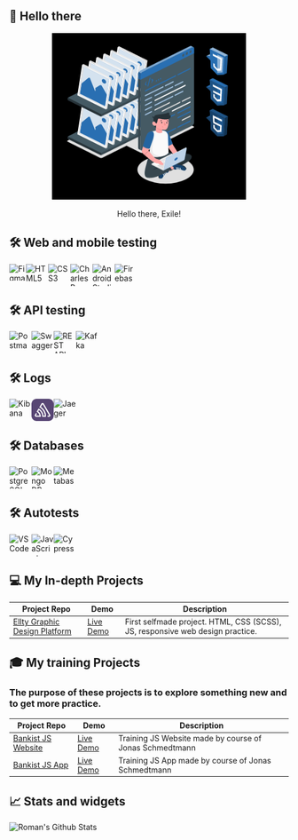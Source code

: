 ## 👋 Hello there 

<div id="header" align="center">
  <img src="https://raw.githubusercontent.com/danielmrz-dev/danielmrz-dev/main/assets/Static%20assets.gif" width="350" height="300"/>

Hello there, Exile!<br>
</div>

## 🛠️ Web and mobile testing
<div style="display: flex;">
  <img src="https://user-images.githubusercontent.com/25181517/189715289-df3ee512-6eca-463f-a0f4-c10d94a06b2f.png" width=30 height=30 alt="Figma" title="Figma">
  <img src="https://user-images.githubusercontent.com/25181517/192158954-f88b5814-d510-4564-b285-dff7d6400dad.png" width=40 height=40 alt="HTML5" title="HTML5">
  <img src="https://user-images.githubusercontent.com/25181517/183898674-75a4a1b1-f960-4ea9-abcb-637170a00a75.png" width=40 height=40 alt="CSS3" title="CSS3">
  <img src="https://camo.githubusercontent.com/51853941260ae860198fc42caf94c597eba7dc12e6f8d3caf65df49c1b6e82b6/68747470733a2f2f63646e2e69636f6e2d69636f6e732e636f6d2f69636f6e73322f333035332f504e472f3531322f636861726c65735f70726f78795f6d61636f735f6269677375725f69636f6e5f3139303330322e706e67" width=40 height=40 alt="Charles Proxy" title="Charles Proxy">
  <img src="https://user-images.githubusercontent.com/25181517/192108895-20dc3343-43e3-4a54-a90e-13a4abbc57b9.png" width=40 height=40 alt="Android Studio" title="Android Studio">
  <img src="https://user-images.githubusercontent.com/25181517/189716855-2c69ca7a-5149-4647-936d-780610911353.png" width=40 height=40 alt="Firebase" title="Firebase">
</div>

## 🛠️ API testing
<div style="display: flex;">
  <img src="https://user-images.githubusercontent.com/25181517/192109061-e138ca71-337c-4019-8d42-4792fdaa7128.png" width=40 height=40 alt="Postman" title="Postman">
  <img src="https://user-images.githubusercontent.com/25181517/186711335-a3729606-5a78-4496-9a36-06efcc74f800.png" width=40 height=40 alt="Swagger" title="Swagger">
  <img src="https://user-images.githubusercontent.com/25181517/192107858-fe19f043-c502-4009-8c47-476fc89718ad.png" width=40 height=40 alt="REST API" title="REST API">
  <img src="https://user-images.githubusercontent.com/25181517/192107004-2d2fff80-d207-4916-8a3e-130fee5ee495.png" width=40 height=40 alt="Kafka" title="Kafka">
</div>

## 🛠️ Logs
<div style="display: flex;">
    <img src="https://raw.githubusercontent.com/maliceio/kibana/master/docs/kibana-logo.png" width=40 height=40 alt="Kibana" title="Kibana">
    <img src="https://raw.githubusercontent.com/tandpfun/skill-icons/main/icons/Sentry.svg" width=40 height=40 alt="Sentry" title="Sentry">
    <img src="https://avatars.githubusercontent.com/u/28545596?s=200&v=4" width=40 height=40 alt="Jaeger" title="Jaeger">
</div>

## 🛠️ Databases
<div style="display: flex;">
    <img src="https://user-images.githubusercontent.com/25181517/117208740-bfb78400-adf5-11eb-97bb-09072b6bedfc.png" width=40 height=40 alt="PostgreSQL" title="PostgreSQL">
    <img src="https://user-images.githubusercontent.com/25181517/182884177-d48a8579-2cd0-447a-b9a6-ffc7cb02560e.png" width=40 height=40 alt="Mongo DB" title="Mongo DB">
    <img src="https://camo.githubusercontent.com/88279973506a8c228b3789a81cb8ed57e8f711f855f9a0735652fc117dffe955/68747470733a2f2f63646e2e776f726c64766563746f726c6f676f2e636f6d2f6c6f676f732f6d657461626173652e737667" width=40 height=40 alt="Metabase" title="Metabase">
</div>

## 🛠️ Autotests
<div style="display: flex;">
    <img src="https://user-images.githubusercontent.com/25181517/192108891-d86b6220-e232-423a-bf5f-90903e6887c3.png" width=40 height=40 alt="VS Code" title="VS Code">
    <img src="https://user-images.githubusercontent.com/25181517/117447155-6a868a00-af3d-11eb-9cfe-245df15c9f3f.png" width=40 height=40 alt="JavaScript" title="JavaScript">
    <img src="https://user-images.githubusercontent.com/68279555/200387386-276c709f-380b-46cc-81fd-f292985927a8.png" width=40 height=40 alt="Cypress" title="Cypress">
</div>


## 💻 My In-depth Projects

| Project Repo | Demo | Description |
| -- | -- | -- |
| [Ellty Graphic Design Platform](https://github.com/AfterWaGa/ellty) | [Live Demo](https://afterwaga.github.io/ellty/) | First selfmade project. HTML, CSS (SCSS), JS, responsive web design practice. |


## :mortar_board: My training Projects
### The purpose of these projects is to explore something new and to get more practice.

| Project Repo | Demo | Description |
| -- | -- | -- |
| [Bankist JS Website](https://github.com/AfterWaGa/Bankist-Website) | [Live Demo](https://afterwaga.github.io/Bankist-Website/) | Training JS Website made by course of Jonas Schmedtmann |
| [Bankist JS App](https://github.com/AfterWaGa/Bankist) | [Live Demo](https://afterwaga.github.io/Bankist/) | Training JS App made by course of Jonas Schmedtmann |

## 📈 Stats and widgets

![Roman's Github Stats](https://github-readme-stats.vercel.app/api/top-langs/?username=AfterWaGa&theme=tokyonight&show_icons=true)




